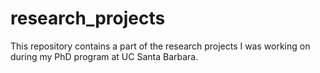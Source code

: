 # research_projects

This repository contains a part of the research projects I was working on during my PhD program at UC Santa Barbara.
